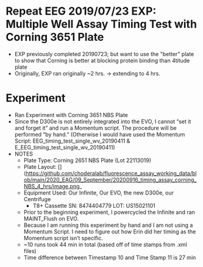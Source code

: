 # Repeat EEG 2019/07/23 EXP: Multiple Well Assay Timing Test with Corning 3651 Plate
* EXP previously completed 20190723; but want to use the "better" plate to show that Corning is better at blocking protein binding than 4titude plate
* Originally, EXP ran originally ~2 hrs. → extending to 4 hrs.

# Experiment
* Ran Experiment with Corning 3651 NBS Plate
* Since the D300e is not entirely integrated into the EVO, I cannot “set it and forget it” and run a Momentum script. The procedure will be performed “by hand.” (Otherwise I would have used the Momentum Script: EEG_timing_test_single_wv_20190411 & E_EEG_timing_test_single_wv_20190411)
* NOTES
  * Plate Type: Corning 2651 NBS Plate (Lot 22113019)
  * Plate Layout: 
       [](https://github.com/choderalab/fluorescence_assay_working_data/blob/main/2020_EAG/09_September/20200916_timing_assay_corning_NBS_4_hrs/image.png_
  * Equipment Used: Our Infinite, Our EVO, the new D300e, our Centrifuge
    * T8+ Cassette SN: 8474404779 LOT: US15021101 
  * Prior to the beginning experiment, I powercycled the Infinite and ran MAINT_Flush on EVO. 
  * Because I am running this experiment by hand and I am not using a Momentum Script. I need to figure out how Erin did her timing as the Momentum script isn’t specific.
  * ~10 runs took 44 min in total (based off of time stamps from .xml files)
  * Time difference between Timestamp 10 and Time Stamp 11 is 27 min
